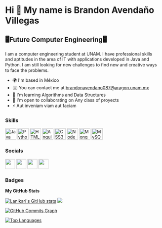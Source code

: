Hi 👋 My name is Brandon Avendaño Villegas
==========================================

🖥️Future Computer Engineering🖥️
---------------------------------

I am a computer engineering student at UNAM. I have professional skills and aptitudes in the area of IT with applications developed in Java and Python. I am still looking for new challenges to ﬁnd new and creative ways to face the problems.

* 🌍  I'm based in México
* ✉️  You can contact me at [brandonavendano087@aragon.unam.mx](mailto:brandonavendano087@aragon.unam.mx )
* 🧠  I'm learning Algorithms and Data Structures
* 🤝  I'm open to collaborating on Any class of proyects
* ⚡️  Aut inveniam viam aut faciam

### Skills

<p align="left">
<a href="https://www.oracle.com/java/" target="_blank" rel="noreferrer"><img src="https://raw.githubusercontent.com/danielcranney/readme-generator/main/public/icons/skills/java-colored.svg" width="36" height="36" alt="Java" /></a>
<a href="https://www.python.org/" target="_blank" rel="noreferrer"><img src="https://raw.githubusercontent.com/danielcranney/readme-generator/main/public/icons/skills/python-colored.svg" width="36" height="36" alt="Python" /></a>
<a href="https://developer.mozilla.org/en-US/docs/Glossary/HTML5" target="_blank" rel="noreferrer"><img src="https://raw.githubusercontent.com/danielcranney/readme-generator/main/public/icons/skills/html5-colored.svg" width="36" height="36" alt="HTML5" /></a>
<a href="https://angular.io/" target="_blank" rel="noreferrer"><img src="https://raw.githubusercontent.com/danielcranney/readme-generator/main/public/icons/skills/angularjs-colored.svg" width="36" height="36" alt="Angular" /></a>
<a href="https://www.w3.org/TR/CSS/#css" target="_blank" rel="noreferrer"><img src="https://raw.githubusercontent.com/danielcranney/readme-generator/main/public/icons/skills/css3-colored.svg" width="36" height="36" alt="CSS3" /></a>
<a href="https://nodejs.org/en/" target="_blank" rel="noreferrer"><img src="https://raw.githubusercontent.com/danielcranney/readme-generator/main/public/icons/skills/nodejs-colored.svg" width="36" height="36" alt="NodeJS" /></a>
<a href="https://www.mongodb.com/" target="_blank" rel="noreferrer"><img src="https://raw.githubusercontent.com/danielcranney/readme-generator/main/public/icons/skills/mongodb-colored.svg" width="36" height="36" alt="MongoDB" /></a>
<a href="https://www.mysql.com/" target="_blank" rel="noreferrer"><img src="https://raw.githubusercontent.com/danielcranney/readme-generator/main/public/icons/skills/mysql-colored.svg" width="36" height="36" alt="MySQL" /></a>
</p>


### Socials

<p align="left"> <a href="https://www.github.com/LanIkari" target="_blank" rel="noreferrer"><img src="https://raw.githubusercontent.com/danielcranney/readme-generator/main/public/icons/socials/github-dark.svg" width="32" height="32" /></a> <a href="http://www.instagram.com/lan_ikari/" target="_blank" rel="noreferrer"><img src="https://raw.githubusercontent.com/danielcranney/readme-generator/main/public/icons/socials/instagram.svg" width="32" height="32" /></a> <a href="https://www.linkedin.com/in/brandon-avendaño-villegas/" target="_blank" rel="noreferrer"><img src="https://raw.githubusercontent.com/danielcranney/readme-generator/main/public/icons/socials/linkedin.svg" width="32" height="32" /></a> <a href="https://www.twitter.com/Brandon_Ikari" target="_blank" rel="noreferrer"><img src="https://raw.githubusercontent.com/danielcranney/readme-generator/main/public/icons/socials/twitter.svg" width="32" height="32" /></a></p>

### Badges

<b>My GitHub Stats</b>

<a href="http://www.github.com/LanIkari"><img src="https://github-readme-stats.vercel.app/api?username=LanIkari&show_icons=true&hide=stars,prs,&title_color=ef4444&text_color=ffffff&icon_color=ef4444&bg_color=27272a&hide_border=true&show_icons=true" alt="LanIkari's GitHub stats" /></a>
<a href="http://www.github.com/LanIkari"><img src="https://github-readme-streak-stats.herokuapp.com/?user=LanIkari&stroke=ffffff&background=27272a&ring=ef4444&fire=ef4444&currStreakNum=ffffff&currStreakLabel=ef4444&sideNums=ffffff&sideLabels=ffffff&dates=ffffff&hide_border=true" /></a>

<a href="http://www.github.com/LanIkari"><img src="https://activity-graph.herokuapp.com/graph?username=LanIkari&bg_color=27272a&color=ffffff&line=ef4444&point=ffffff&area_color=27272a&area=true&hide_border=true&custom_title=GitHub%20Commits%20Graph" alt="GitHub Commits Graph" /></a>

<a href="https://github.com/LanIkari" align="left"><img src="https://github-readme-stats.vercel.app/api/top-langs/?username=LanIkari&langs_count=10&title_color=ef4444&text_color=ffffff&icon_color=ef4444&bg_color=27272a&hide_border=true&locale=en&custom_title=Top%20%Languages" alt="Top Languages" /></a>
